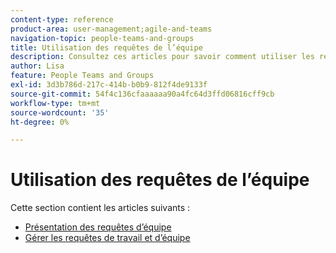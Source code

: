 ```yaml
---
content-type: reference
product-area: user-management;agile-and-teams
navigation-topic: people-teams-and-groups
title: Utilisation des requêtes de l’équipe
description: Consultez ces articles pour savoir comment utiliser les requêtes d’équipe dans Workfront.
author: Lisa
feature: People Teams and Groups
exl-id: 3d3b786d-217c-414b-b0b9-812f4de9133f
source-git-commit: 54f4c136cfaaaaaa90a4fc64d3ffd06816cff9cb
workflow-type: tm+mt
source-wordcount: '35'
ht-degree: 0%

---
```


# Utilisation des requêtes de l’équipe

Cette section contient les articles suivants :

* [Présentation des requêtes d’équipe](../../people-teams-and-groups/work-with-team-requests/team-requests-overview.md)
* [Gérer les requêtes de travail et d’équipe](../../people-teams-and-groups/work-with-team-requests/manage-work-and-team-requests.md)
